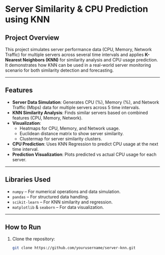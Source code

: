 # Server Similarity & CPU Prediction using KNN

## Project Overview
This project simulates server performance data (CPU, Memory, Network Traffic) for multiple servers across several time intervals and applies **K-Nearest Neighbors (KNN)** for similarity analysis and CPU usage prediction. It demonstrates how KNN can be used in a real-world server monitoring scenario for both similarity detection and forecasting.

---

## Features
- **Server Data Simulation**: Generates CPU (%), Memory (%), and Network Traffic (Mbps) data for multiple servers across 5 time intervals.
- **KNN Similarity Analysis**: Finds similar servers based on combined features (CPU, Memory, Network).
- **Visualization**:
  - Heatmaps for CPU, Memory, and Network usage.
  - Euclidean distance matrix to show server similarity.
  - Clustermap for server similarity clusters.
- **CPU Prediction**: Uses KNN Regression to predict CPU usage at the next time interval.
- **Prediction Visualization**: Plots predicted vs actual CPU usage for each server.

---

## Libraries Used
- `numpy` – For numerical operations and data simulation.
- `pandas` – For structured data handling.
- `scikit-learn` – For KNN similarity and regression.
- `matplotlib` & `seaborn` – For data visualization.

---

## How to Run
1. Clone the repository:
   ```bash
   git clone https://github.com/yourusername/server-knn.git
